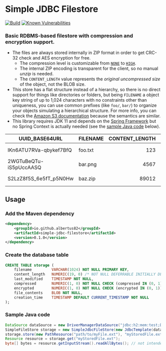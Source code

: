 Simple JDBC Filestore
=====================
[![Build](https://github.com/albertus82/simple-jdbc-filestore/actions/workflows/build.yml/badge.svg)](https://github.com/albertus82/simple-jdbc-filestore/actions)
[![Known Vulnerabilities](https://snyk.io/test/github/albertus82/simple-jdbc-filestore/badge.svg?targetFile=pom.xml)](https://snyk.io/test/github/albertus82/simple-jdbc-filestore?targetFile=pom.xml)

### Basic RDBMS-based filestore with compression and encryption support.

* The files are always stored internally in ZIP format in order to get CRC-32 check and AES encryption for free.
   * The compression level is customizable from [`NONE`](src/main/java/io/github/albertus82/filestore/io/Compression.java#L9) to [`HIGH`](src/main/java/io/github/albertus82/filestore/io/Compression.java#L18).
   * The internal ZIP encoding is transparent for the client, so no manual *unzip* is needed.
   * The `CONTENT_LENGTH` value represents the *original uncompressed size* of the object, not the BLOB size.
* This store has a flat structure instead of a hierarchy, so there is no direct support for things like directories or folders, but being `FILENAME` a object key string of up to 1,024 characters with no constraints other than uniqueness, you can use common prefixes (like `foo/`, `bar/`) to organize your objects simulating a hierarchical structure. For more info, you can check the [Amazon S3 documentation](https://docs.aws.amazon.com/AmazonS3/latest/userguide/object-keys.html) because the semantics are similar.
* This library requires JDK 11 and depends on the [Spring Framework](https://spring.io/projects/spring-framework) but no Spring Context is actually needed (see the [sample Java code](#sample-java-code) below).

| UUID_BASE64URL         | FILENAME | CONTENT_LENGTH | LAST_MODIFIED           | COMPRESSED | ENCRYPTED | FILE_CONTENTS | CREATION_TIME           |
| ---------------------- | -------- | -------------: | ----------------------- | ---------: | --------: | ------------- | ----------------------- |
| IKn6ATU7RVa-qbykef7BfQ | foo.txt  |            123 | 2022-10-31 23:10:22,607 |          1 |         0 | (BLOB)        | 2022-10-31 23:10:22,610 |
| 2WGTuBeQTu-iS5pUccAASQ | bar.png  |           4567 | 2022-10-31 23:10:49,669 |          0 |         0 | (BLOB)        | 2022-10-31 23:10:49,672 |
| S2LzZ8f5S_6e5fT_p5N0Hw | baz.zip  |          89012 | 2022-10-31 23:11:02,607 |          0 |         1 | (BLOB)        | 2022-10-31 23:11:02,610 |

## Usage

### Add the Maven dependency

```xml
<dependency>
    <groupId>io.github.albertus82</groupId>
    <artifactId>simple-jdbc-filestore</artifactId>
    <version>0.1.0</version>
</dependency>
```

### Create the database table

```sql
CREATE TABLE storage (
    filename         VARCHAR(1024) NOT NULL PRIMARY KEY,
    content_length   NUMERIC(19, 0) /* NOT NULL DEFERRABLE INITIALLY DEFERRED */ CHECK (content_length >= 0),
    last_modified    TIMESTAMP NOT NULL,
    compressed       NUMERIC(1, 0) NOT NULL CHECK (compressed IN (0, 1)),
    encrypted        NUMERIC(1, 0) NOT NULL CHECK (encrypted IN (0, 1)),
    file_contents    BLOB NOT NULL,
    creation_time    TIMESTAMP DEFAULT CURRENT_TIMESTAMP NOT NULL
);
```

### Sample Java code

```java
DataSource dataSource = new DriverManagerDataSource("jdbc:h2:mem:test;DB_CLOSE_DELAY=-1"); // replace with your connection string or connection pool
SimpleFileStore storage = new SimpleJdbcFileStore(new JdbcTemplate(dataSource), "STORAGE", new FileBufferedBlobExtractor()); // can be customized, see Javadoc
storage.store(new PathResource("path/to/myFile.ext"), "myStoredFile.ext"); // the last argument can be prefixed to simulate a hierarchical structure
Resource resource = storage.get("myStoredFile.ext");
byte[] bytes = resource.getInputStream().readAllBytes(); // not intended for reading input streams with large amounts of data!
```
